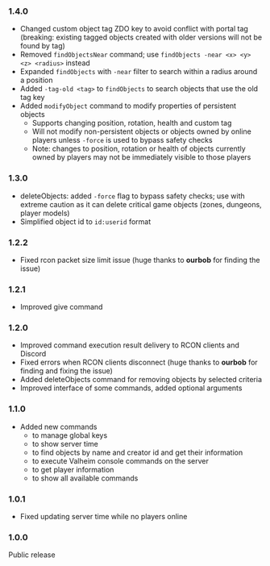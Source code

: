 ### 1.4.0
- Changed custom object tag ZDO key to avoid conflict with portal tag (breaking: existing tagged objects created with older versions will not be found by tag)
- Removed `findObjectsNear` command; use `findObjects -near <x> <y> <z> <radius>` instead
- Expanded `findObjects` with `-near` filter to search within a radius around a position
- Added `-tag-old <tag>` to `findObjects` to search objects that use the old tag key
- Added `modifyObject` command to modify properties of persistent objects
  - Supports changing position, rotation, health and custom tag
  - Will not modify non-persistent objects or objects owned by online players unless `-force` is used to bypass safety checks
  - Note: changes to position, rotation or health of objects currently owned by players may not be immediately visible to those players

### 1.3.0
- deleteObjects: added `-force` flag to bypass safety checks; use with extreme caution as it can delete critical game objects (zones, dungeons, player models)
- Simplified object id to `id:userid` format

### 1.2.2
- Fixed rcon packet size limit issue (huge thanks to **ourbob** for finding the issue)

### 1.2.1
- Improved give command

### 1.2.0
- Improved command execution result delivery to RCON clients and Discord
- Fixed errors when RCON clients disconnect (huge thanks to **ourbob** for finding and fixing the issue)
- Added deleteObjects command for removing objects by selected criteria
- Improved interface of some commands, added optional arguments

### 1.1.0
- Added new commands
    - to manage global keys
    - to show server time
    - to find objects by name and creator id and get their information
    - to execute Valheim console commands on the server
    - to get player information
    - to show all available commands

### 1.0.1 
- Fixed updating server time while no players online

### 1.0.0 
Public release